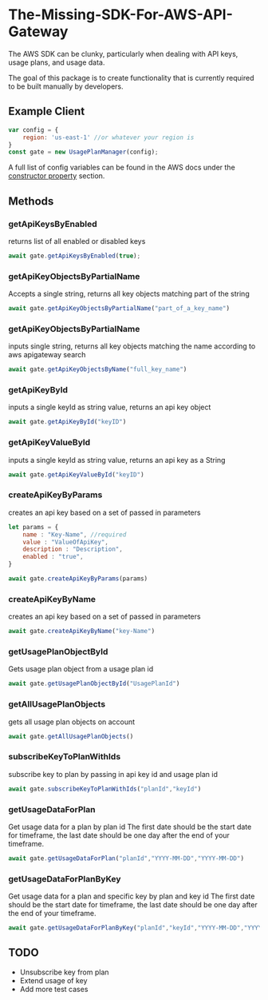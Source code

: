
# The-Missing-SDK-For-AWS-API-Gateway

The AWS SDK can be clunky, particularly when dealing with API keys, usage plans, and usage data.

The goal of this package is to create functionality that is currently required to be built manually by developers.

## Example Client
```javascript
var config = {
    region: 'us-east-1' //or whatever your region is 
}
const gate = new UsagePlanManager(config);
```

A full list of config variables can be found in the AWS docs under the [constructor property](https://docs.aws.amazon.com/AWSJavaScriptSDK/latest/AWS/APIGateway.html#constructor-property) section.




## Methods

### getApiKeysByEnabled
returns list of all enabled or disabled keys

```javascript
await gate.getApiKeysByEnabled(true);
```

### getApiKeyObjectsByPartialName
Accepts a single string, returns all key objects matching part of the string

```javascript
await gate.getApiKeyObjectsByPartialName("part_of_a_key_name")
```

### getApiKeyObjectsByPartialName
 inputs single string, returns all key objects matching the name according to aws apigateway search

```javascript
await gate.getApiKeyObjectsByName("full_key_name")
```

### getApiKeyById
inputs a single keyId as string value, returns an api key object

```javascript
await gate.getApiKeyById("keyID")
```


### getApiKeyValueById
inputs a single keyId as string value, returns an api key as a String

```javascript
await gate.getApiKeyValueById("keyID")
```

### createApiKeyByParams
creates an api key based on a set of passed in parameters

```javascript
let params = {
    name : "Key-Name", //required
    value : "ValueOfApiKey",
    description : "Description",
    enabled : "true",
}

await gate.createApiKeyByParams(params)
```

### createApiKeyByName
creates an api key based on a set of passed in parameters

```javascript
await gate.createApiKeyByName("key-Name")
```

### getUsagePlanObjectById
Gets usage plan object from a usage plan id

```javascript
await gate.getUsagePlanObjectById("UsagePlanId")
```

### getAllUsagePlanObjects
gets all usage plan objects on account

```javascript
await gate.getAllUsagePlanObjects()
```

### subscribeKeyToPlanWithIds
subscribe key to plan by passing in api key id and usage plan id 

```javascript
await gate.subscribeKeyToPlanWithIds("planId","keyId")
```

### getUsageDataForPlan
Get usage data for a plan by plan id
The first date should be the start date for timeframe, the last date should be one day after the end of your timeframe.

```javascript
await gate.getUsageDataForPlan("planId","YYYY-MM-DD","YYYY-MM-DD")
```

### getUsageDataForPlanByKey
Get usage data for a plan and specific key by plan and key id
The first date should be the start date for timeframe, the last date should be one day after the end of your timeframe.

```javascript
await gate.getUsageDataForPlanByKey("planId","keyId","YYYY-MM-DD","YYYY-MM-DD")
```




## TODO

* Unsubscribe key from plan
* Extend usage of key
* Add more test cases


